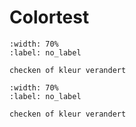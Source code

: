 # Colortest

```{figure} ch0_IDEA.svg
:width: 70%
:label: no_label

checken of kleur verandert
```


```{figure} testfig2.svg
:width: 70%
:label: no_label

checken of kleur verandert
```